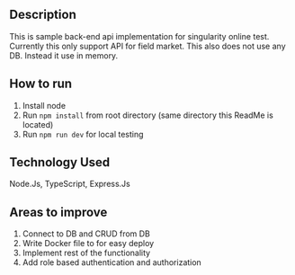 ## Description

This is sample back-end api implementation for singularity online test.
Currently this only support API for field market.
This also does not use any DB. Instead it use in memory.

## How to run

1. Install node
2. Run `npm install` from root directory (same directory this ReadMe is located)
3. Run `npm run dev` for local testing

## Technology Used

Node.Js, TypeScript, Express.Js

## Areas to improve

1. Connect to DB and CRUD from DB
2. Write Docker file to for easy deploy
3. Implement rest of the functionality
4. Add role based authentication and authorization
